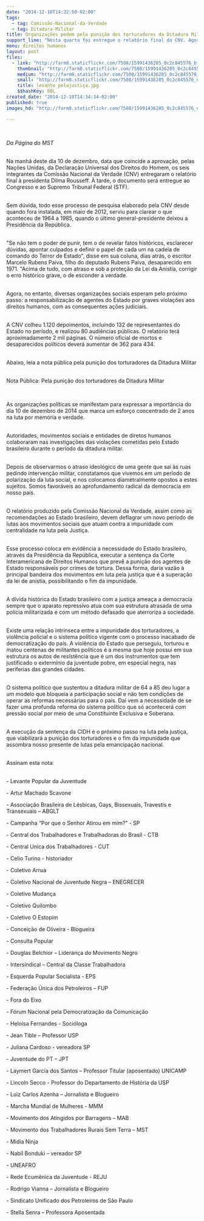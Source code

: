 ```yaml
---
date: "2014-12-10T14:32:50-02:00"
tags:
  - tag: Comissão-Nacional-da-Verdade
  - tag: Ditadura-Militar
title: Organizações pedem pela punição dos torturadores da Ditadura Militar
support_line: "Nesta quarta foi entregue o relatório final da CNV. Agora, diversas organizações esperam pela responsabilização de agentes do Estado pelas violações aos direitos humanos."
menu: direitos humanos
layout: post
files:
  - link: "http://farm8.staticflickr.com/7508/15991436285_0c2c845576_b.jpg"
    thumbnail: "http://farm8.staticflickr.com/7508/15991436285_0c2c845576_t.jpg"
    medium: "http://farm8.staticflickr.com/7508/15991436285_0c2c845576_z.jpg"
    small: "http://farm8.staticflickr.com/7508/15991436285_0c2c845576_n.jpg"
    title: levante_pelajustiça.jpg
    $$hashKey: 08L
created_date: "2014-12-10T14:34:34-02:00"
published: true
images_hd: "http://farm8.staticflickr.com/7508/15991436285_0c2c845576_n.jpg"

---
```

<div id="content-header">
<div id="content-title">
<p>&nbsp;</p>
</div>
</div>

<div id="content-area">
<div id="default-content">
<div id="node-16864">
<div>
<div>
<p><em>Da P&aacute;gina do MST</em></p>

<p><br />
Na manh&atilde; deste dia 10 de dezembro, data que coincide a aprova&ccedil;&atilde;o, pelas Na&ccedil;&otilde;es Unidas, da Declara&ccedil;&atilde;o Universal dos Direitos do Homem, os seis integrantes da Comiss&atilde;o Nacional da Verdade (CNV) entregaram o relat&oacute;rio final &agrave; presidenta Dilma Rousseff. &Agrave; tarde, o documento ser&aacute; entregue ao Congresso e ao Supremo Tribunal Federal (STF).</p>

<p><br />
Sem d&uacute;vida, todo esse processo de pesquisa elaborado pela CNV desde quando fora instalada, em maio de 2012, serviu para clarear o que aconteceu de 1964 a 1985, quando o &uacute;ltimo general-presidente deixou a Presid&ecirc;ncia da Rep&uacute;blica.</p>

<p><br />
&quot;Se n&atilde;o tem o poder de punir, tem o de revelar fatos hist&oacute;ricos, esclarecer d&uacute;vidas, apontar culpados e definir o papel de cada um na cadeia de comando do Terror de Estado&quot;, disse em sua coluna, dias atr&aacute;s, o escritor Marcelo Rubens Paiva, filho do deputado Rubens Paiva, desaparecido em 1971. &quot;Acima de tudo, com atraso e sob a prote&ccedil;&atilde;o da Lei da Anistia, corrigir o erro hist&oacute;rico grave, o de esconder a verdade.</p>

<p><br />
Agora, no entanto, diversas organiza&ccedil;&otilde;es sociais esperam pelo pr&oacute;ximo passo: a responsabiliza&ccedil;&atilde;o de agentes do Estado por graves viola&ccedil;&otilde;es aos direitos humanos, com as consequentes a&ccedil;&otilde;es judiciais.</p>

<p><br />
A CNV colheu 1.120 depoimentos, incluindo 132 de representantes do Estado no per&iacute;odo, e realizou 80 audi&ecirc;ncias p&uacute;blicas. O relat&oacute;rio ter&aacute; aproximadamente 2 mil p&aacute;ginas. O n&uacute;mero oficial de mortos e desaparecidos pol&iacute;ticos dever&aacute; aumentar de 362 para 434. &nbsp;</p>

<p><br />
Abaixo, leia a nota p&uacute;blica pela puni&ccedil;&atilde;o dos torturadores da Ditadura Militar</p>

<p><br />
Nota P&uacute;blica: Pela puni&ccedil;&atilde;o dos torturadores da Ditadura Militar</p>

<p>&nbsp;</p>

<p>As organiza&ccedil;&otilde;es pol&iacute;ticas se manifestam para expressar a import&acirc;ncia do dia 10 de dezembro de 2014 que marca um esfor&ccedil;o concentrado de 2 anos na luta por mem&oacute;ria e verdade.</p>

<p><br />
Autoridades, movimentos sociais e entidades de diretos humanos colaboraram nas investiga&ccedil;&otilde;es das viola&ccedil;&otilde;es cometidas pelo Estado brasileiro durante o per&iacute;odo da ditadura militar.</p>

<p><br />
Depois de observarmos o atraso ideol&oacute;gico de uma gente que sai &agrave;s ruas pedindo interven&ccedil;&atilde;o militar, constatamos que vivemos em um per&iacute;odo de polariza&ccedil;&atilde;o da luta social, e nos colocamos diametralmente opostos a estes sujeitos. Somos favor&aacute;veis ao aprofundamento radical da democracia em nosso pa&iacute;s.</p>

<p><br />
O relat&oacute;rio produzido pela Comiss&atilde;o Nacional da Verdade, assim como as recomenda&ccedil;&otilde;es ao Estado brasileiro, devem deflagrar um novo per&iacute;odo de lutas aos movimentos sociais que atuam contra a impunidade com centralidade na luta pela Justi&ccedil;a.</p>

<p><br />
Esse processo coloca em evid&ecirc;ncia a necessidade do Estado brasileiro, atrav&eacute;s da Presid&ecirc;ncia da Rep&uacute;blica, executar a senten&ccedil;a da Corte Interamericana de Direitos Humanos que prev&ecirc; a puni&ccedil;&atilde;o dos agentes de Estado respons&aacute;veis por crimes de tortura. Dessa forma, daria vaz&atilde;o &agrave; principal bandeira dos movimentos em luta pela justi&ccedil;a que &eacute; a supera&ccedil;&atilde;o da lei de anistia, possibilitando o fim da impunidade.</p>

<p><br />
A d&iacute;vida hist&oacute;rica do Estado brasileiro com a justi&ccedil;a amea&ccedil;a a democracia sempre que o aparato repressivo atua com sua estrutura atrasada de uma pol&iacute;cia militarizada e com um m&eacute;todo defasado que aterroriza a sociedade.</p>

<p><br />
Existe uma rela&ccedil;&atilde;o intr&iacute;nseca entre a impunidade dos torturadores, a viol&ecirc;ncia policial e o sistema pol&iacute;tico vigente com o processo inacabado de democratiza&ccedil;&atilde;o do pa&iacute;s. A viol&ecirc;ncia do Estado que perseguiu, torturou e matou centenas de militantes pol&iacute;ticos &eacute; a mesma que hoje possui em sua estrutura os autos de resist&ecirc;ncia que &eacute; um dos instrumentos que tem justificado o exterm&iacute;nio da juventude pobre, em especial negra, nas periferias das grandes cidades.</p>

<p><br />
O sistema pol&iacute;tico que sustentou a ditadura militar de 64 a 85 deu lugar a um modelo que bloqueia a participa&ccedil;&atilde;o social e n&atilde;o tem condi&ccedil;&otilde;es de operar as reformas necess&aacute;rias para o pa&iacute;s. Da&iacute; vem a necessidade de se fazer uma profunda reforma do sistema pol&iacute;tico que s&oacute; acontecer&aacute; com press&atilde;o social por meio de uma Constituinte Exclusiva e Soberana.</p>

<p><br />
A execu&ccedil;&atilde;o da senten&ccedil;a da CIDH &eacute; o pr&oacute;ximo passo na luta pela justi&ccedil;a, que viabilizar&aacute; a puni&ccedil;&atilde;o dos torturadores e o fim da impunidade que assombra nosso presente de lutas pela emancipa&ccedil;&atilde;o nacional.</p>

<p><br />
Assinam esta nota:</p>

<p><br />
- Levante Popular da Juventude</p>

<p>- Artur Machado Scavone</p>

<p>- Associa&ccedil;&atilde;o Brasileira de L&eacute;sbicas, Gays, Bissexuais, Travestis e Transexuais &ndash; ABGLT</p>

<p>- Campanha &ldquo;Por que o Senhor Atirou em mim?&rdquo; - SP</p>

<p>- Central dos Trabalhadores e Trabalhadoras do Brasil - CTB</p>

<p>- Central Unica dos Trabalhadores - CUT</p>

<p>- Celio Turino - historiador</p>

<p>- Coletivo Arrua</p>

<p>- Coletivo Nacional de Juventude Negra &ndash; ENEGRECER</p>

<p>- Coletivo Mudan&ccedil;a</p>

<p>- Coletivo Quilombo</p>

<p>- Coletivo O Estopim</p>

<p>- Concei&ccedil;&atilde;o de Oliveira - Blogueira</p>

<p>- Consulta Popular</p>

<p>- Douglas Belchior &ndash; Lideran&ccedil;a do Movimento Negro</p>

<p>- Intersindical &ndash; Central da Classe Trabalhadora</p>

<p>- Esquerda Popular Socialista - EPS</p>

<p>- Federa&ccedil;&atilde;o &Uacute;nica dos Petroleiros &ndash; FUP</p>

<p>- Fora do Eixo</p>

<p>- F&oacute;rum Nacional pela Democratiza&ccedil;&atilde;o da Comunica&ccedil;&atilde;o</p>

<p>- Heloisa Fernandes - Soci&oacute;loga</p>

<p>- Jean Tible &ndash; Professor USP</p>

<p>- Juliana Cardoso - vereadora SP</p>

<p>- Juventude do PT &ndash; JPT</p>

<p>- Laymert Garcia dos Santos &ndash; Professor Titular (aposentado) UNICAMP</p>

<p>- Lincoln Secco - Professor do Departamento de Hist&oacute;ria da USP</p>

<p>- Luiz Carlos Azenha &ndash; Jornalista e Blogueiro</p>

<p>- Marcha Mundial de Mulheres - MMM</p>

<p>- Movimento dos Atingidos por Barragens &ndash; MAB</p>

<p>- Movimento dos Trabalhadores Rurais Sem Terra &ndash; MST</p>

<p>- Midia Ninja</p>

<p>- Nabil Bonduki &ndash; vereador SP</p>

<p>- UNEAFRO</p>

<p>- Rede Ecum&ecirc;nica da Juventude - REJU</p>

<p>- Rodrigo Vianna &ndash; Jornalista e Blogueiro</p>

<p>- Sindicato Unificado dos Petroleiros de S&atilde;o Paulo</p>

<p>- Stella Senra &ndash; Professora Aposentada</p>
</div>
</div>
</div>
</div>
</div>
